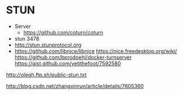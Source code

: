 # STUN

* Server
  * https://github.com/coturn/coturn
* stun 3478
* http://stun.stunprotocol.org
* https://github.com/libnice/libnice
https://nice.freedesktop.org/wiki/
https://github.com/bprodoehl/docker-turnserver
https://gist.github.com/yetithefoot/7592580


http://olegh.ftp.sh/public-stun.txt

http://blog.csdn.net/zhangxinrun/article/details/7605360
